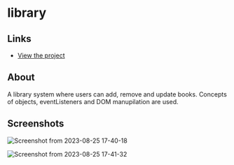 # library
## Links
- [View the project](https://xadhithiyan.github.io/library/)

## About 
A library system where users can add, remove and update books. Concepts of objects, eventListeners and DOM manupilation are used. 

## Screenshots

![Screenshot from 2023-08-25 17-40-18](https://github.com/xAdhithiyan/library/assets/113228161/4d0e7a91-c0f7-4053-bf8a-a88f0c65de95)

![Screenshot from 2023-08-25 17-41-32](https://github.com/xAdhithiyan/library/assets/113228161/59f2f18e-b6d8-4d91-85a5-3e8175d54e16)
